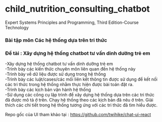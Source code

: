 # child_nutrition_consulting_chatbot

Expert Systems Principles and Programming, Third Edition-Course Technology

### Bài tập môn Các hệ thống dựa trên tri thức

### Đề tài : Xây dựng hệ thống chatbot tư vấn dinh dưỡng trẻ em

-Xây dựng hệ thống chatbot tư vấn dinh dưỡng trẻ em  
-Trình bày các kiến thức chuyên môn liên quan đến hệ thống này  
-Trình bày về dữ liệu được sử dụng trong hệ thống  
-Trình bày các luật/cases/các mối liên kết thông tin được sử dụng để kết nối các tri thức trong hệ thống nhằm thực hiện được bài toán đặt ra.  
-Trình bày các kịch bản vận hành hệ thống  
-Sử dụng các công cụ lập trình để xây dựng hệ thống dựa trên các tri thức đã được mô tả ở trên. Chạy hệ thống theo các kịch bản đã nêu ở trên. Giải thích các chi tiết trong hệ thống tương ứng với các tri thức đã tìm hiểu được.

Repo gốc của UI tham khảo tại : https://github.com/twihike/chat-ui-react
